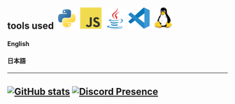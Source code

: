 tools used
<img src="https://raw.githubusercontent.com/devicons/devicon/master/icons/python/python-original.svg" alt="py" width="50" height="50"/> <img src="https://raw.githubusercontent.com/devicons/devicon/master/icons/javascript/javascript-original.svg" alt="js" width="50" height="50"/> <img src="https://raw.githubusercontent.com/devicons/devicon/master/icons/java/java-original.svg" alt="java" width="50" height="50"/> <img src="https://raw.githubusercontent.com/devicons/devicon/master/icons/vscode/vscode-original.svg" alt="vscode" width="50" height="50"/> <img src="https://raw.githubusercontent.com/devicons/devicon/master/icons/linux/linux-original.svg" alt="tux" width="50" height="50"/>
---
#### English
#### 日本語
---
[![GitHub stats](https://github-readme-stats.vercel.app/api?username=Wah7&show_icons=true)](https://github.com/anuraghazra/github-readme-stats)
[![Discord Presence](https://lanyard.cnrad.dev/api/728817652000096277)](https://discord.com/users/728817652000096277)
---

